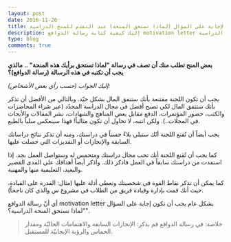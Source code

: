 ```yaml
---
layout: post
date: 2016-11-26
title: كيفية الإجابة على السؤال (لماذا تستحق المنحة) عند التقدم للمنح الدراسية
description: إليك كيفية كتابة رسالة الدوافع motivation letter والتي تطلبها المنح الدراسية
type: blog
comments: true
---
```


**بعض المنح تطلب منك أن تصف في رسالة "لماذا تستحق برأيك هذه المنحة" .. مالذي يجب أن تكتبه في هذه الرسالة (رسالة الدوافع)؟**

*إليك الجواب (حسب رأي بعض الأشخاص):*

يجب أن تكون اللجنة مقتنعة بأنك ستنفق المال بشكل جيّد. وبالتالي من الأفضل أن تذكر بأنك ستنفق المال لكي تصبح أفضل في مجال الدراسة المحدّد (عبر شراء المحاضرات والكتب، حضور المؤتمرات، الدفع مقابل بعض المناهج والشهادات، نشر المقالات والأبحاث في المجلات..). ولكن انتبه، لا تحاول أن تكون مثالياً! فهذا سينعكس سلباً بالطبع.

يجب أيضاً أن تُقنع اللجنة أنّك ستبلي بلاءً حسناً في دراستك، ومنه أن تذكر نتائج دراساتك السابقة والإنجازات أو التقديرات التي حصلت عليها.

كما يجب أن تُقنع اللجنة أنك تحب مجال دراستك ومتحمس له وستواصل العمل بجد. إذا استفدت من دراستك سابقاً في العمل فاذكر ذلك. واذكر أيضاً أهدافك على المدى القصير والبعيد، التعليمية منها والمهنية.

كما يمكن أن تذكر نقاط القوة في شخصيتك وتعطي أدلة عليها (مثال: القدرة على القيادة، حيث أنك قمت بإدارة وقيادة فريق من الطلاب في مشروع س والذي كان ناجحاً).

أي أنّ رسالة الدوافع motivation letter بشكل عام يجب أن تكون إجابة على السؤال "لماذا تستحق المنحة الدراسية؟".

> خلاصة: في رسالة الدوافع قم بذكر: الإنجازات السابقة والاهتمامات الحاليّة ومقدار الحماس والرؤية الإيجابيّة للمستقبل.

